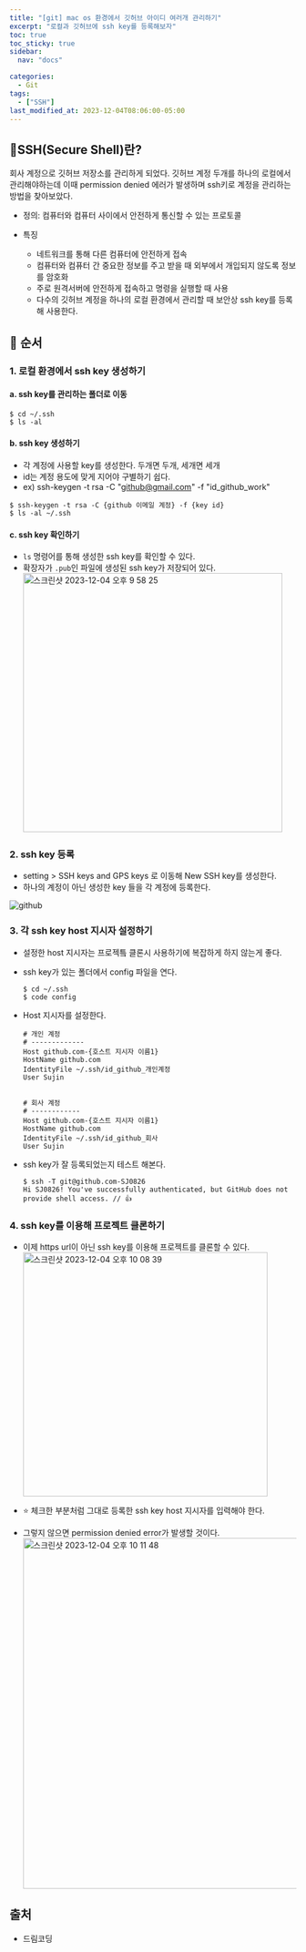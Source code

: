 ```yaml
---
title: "[git] mac os 환경에서 깃허브 아이디 여러개 관리하기"
excerpt: "로컬과 깃허브에 ssh key를 등록해보자"
toc: true
toc_sticky: true
sidebar:
  nav: "docs"

categories:
  - Git
tags:
  - ["SSH"]
last_modified_at: 2023-12-04T08:06:00-05:00
---
```


## 📄SSH(Secure Shell)란?

회사 계정으로 깃허브 저장소를 관리하게 되었다. 깃허브 계정 두개를 하나의 로컬에서 관리해야하는데 이때 permission denied 에러가 발생하며 ssh키로 계정을 관리하는 방법을 찾아보았다.

- 정의: 컴퓨터와 컴퓨터 사이에서 안전하게 통신할 수 있는 프로토콜

- 특징
  - 네트워크를 통해 다른 컴퓨터에 안전하게 접속
  - 컴퓨터와 컴퓨터 간 중요한 정보를 주고 받을 때 외부에서 개입되지 않도록 정보를 암호화
  - 주로 원격서버에 안전하게 접속하고 명령을 실행할 때 사용
  - 다수의 깃허브 계정을 하나의 로컬 환경에서 관리할 때 보안상 ssh key를 등록해 사용한다.

## 📄 순서

### 1. 로컬 환경에서 ssh key 생성하기

#### a. ssh key를 관리하는 폴더로 이동

```
$ cd ~/.ssh
$ ls -al
```

#### b. ssh key 생성하기

- 각 계정에 사용할 key를 생성한다. 두개면 두개, 세개면 세개
- id는 계정 용도에 맞게 지어야 구별하기 쉽다.
- ex) ssh-keygen -t rsa -C "github@gmail.com" -f "id_github_work"

```
$ ssh-keygen -t rsa -C {github 이메일 계정} -f {key id}
$ ls -al ~/.ssh
```

#### c. ssh key 확인하기

- `ls` 명령어를 통해 생성한 ssh key를 확인할 수 있다.
- 확장자가 `.pub`인 파일에 생성된 ssh key가 저장되어 있다.
  <img width="455" alt="스크린샷 2023-12-04 오후 9 58 25" src="https://github.com/SJ0826/my-blog/assets/56298540/075f6996-909f-4dbc-be16-aa27adadbda5">

### 2. ssh key 등록

- setting > SSH keys and GPS keys 로 이동해 New SSH key를 생성한다.
- 하나의 계정이 아닌 생성한 key 들을 각 계정에 등록한다.

![github](https://user-images.githubusercontent.com/56298540/181246239-208fe5c9-0dca-4c45-bb71-5c5f25dcfb3d.PNG)<br>

### 3. 각 ssh key host 지시자 설정하기

- 설정한 host 지시자는 프로젝틐 클론시 사용하기에 복잡하게 하지 않는게 좋다.
- ssh key가 있는 폴더에서 config 파일을 연다.
  ```
  $ cd ~/.ssh
  $ code config
  ```
- Host 지시자를 설정한다.

  ```
  # 개인 계정
  # -------------
  Host github.com-{호스트 지시자 이름1}
  HostName github.com
  IdentityFile ~/.ssh/id_github_개인계정
  User Sujin


  # 회사 계정
  # ------------
  Host github.com-{호스트 지시자 이름1}
  HostName github.com
  IdentityFile ~/.ssh/id_github_회사
  User Sujin
  ```

- ssh key가 잘 등록되었는지 테스트 해본다.
  ```
  $ ssh -T git@github.com-SJ0826
  Hi SJ0826! You've successfully authenticated, but GitHub does not provide shell access. // 👍
  ```

### 4. ssh key를 이용해 프로젝트 클론하기

- 이제 https url이 아닌 ssh key를 이용해 프로젝트를 클론할 수 있다.
  <img width="429" alt="스크린샷 2023-12-04 오후 10 08 39" src="https://github.com/SJ0826/my-blog/assets/56298540/7201a4f3-78ac-4c05-8c73-e3bbc6a0ad09">

- ⭐️ 체크한 부분처럼 그대로 등록한 ssh key host 지시자를 입력해야 한다.
- 그렇지 않으면 permission denied error가 발생할 것이다.
  <img width="616" alt="스크린샷 2023-12-04 오후 10 11 48" src="https://github.com/SJ0826/my-blog/assets/56298540/046fe342-1839-4341-8ef7-356fb83a9851">

## 출처

- 드림코딩
